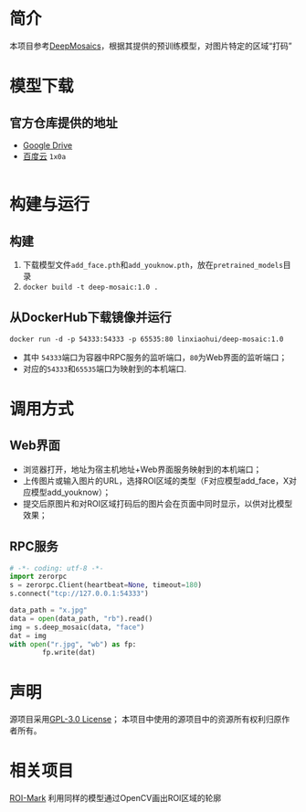 # 简介
本项目参考[DeepMosaics](https://github.com/HypoX64/DeepMosaics)，根据其提供的预训练模型，对图片特定的区域“打码”

# 模型下载
## 官方仓库提供的地址
   * [Google Drive](https://drive.google.com/open?id=1LTERcN33McoiztYEwBxMuRjjgxh4DEPs)
   * [百度云](https://pan.baidu.com/s/10rN3U3zd5TmfGpO_PEShqQ) `1x0a`

```
```

# 构建与运行
## 构建
   1. 下载模型文件`add_face.pth`和`add_youknow.pth`，放在`pretrained_models`目录
   2. `docker build -t deep-mosaic:1.0 .`

## 从DockerHub下载镜像并运行
   `docker run -d -p 54333:54333 -p 65535:80 linxiaohui/deep-mosaic:1.0`
   * 其中 `54333`端口为容器中RPC服务的监听端口，`80`为Web界面的监听端口；
   * 对应的`54333`和`65535`端口为映射到的本机端口.

# 调用方式

## Web界面
   * 浏览器打开，地址为宿主机地址+Web界面服务映射到的本机端口；
   * 上传图片或输入图片的URL，选择ROI区域的类型（F对应模型add_face，X对应模型add_youknow）；
   * 提交后原图片和对ROI区域打码后的图片会在页面中同时显示，以供对比模型效果；

## RPC服务
```python
# -*- coding: utf-8 -*-
import zerorpc
s = zerorpc.Client(heartbeat=None, timeout=180)
s.connect("tcp://127.0.0.1:54333")

data_path = "x.jpg"
data = open(data_path, "rb").read()
img = s.deep_mosaic(data, "face")
dat = img
with open("r.jpg", "wb") as fp:
        fp.write(dat)
```

# 声明
源项目采用[GPL-3.0 License](https://github.com/HypoX64/DeepMosaics/blob/master/LICENSE)；
本项目中使用的源项目中的资源所有权利归原作者所有。


# 相关项目
[ROI-Mark](../ROI-Mark) 利用同样的模型通过OpenCV画出ROI区域的轮廓

